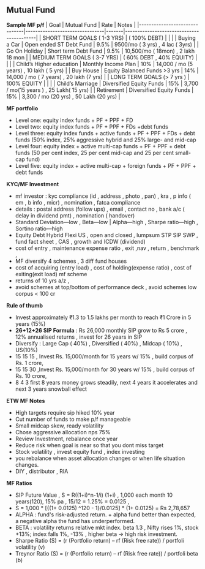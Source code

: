 
## Mutual Fund
**Sample MF p/f** 
| Goal                          | Mutual Fund                    | Rate  | Notes                                    |
|-------------------------------|--------------------------------|-------|------------------------------------------|
| SHORT TERM GOALS ( 1-3 YRS)   |  ( 100% DEBT)                  |       |                                          |
| Buying a Car                  | Open ended ST Debt Fund        | 9.5%  | 9500/mo ( 3 yrs) , 4 lac ( 3yrs)         |
| Go On Holiday                 | Short term Debt Fund           | 9.5%  | 10,500/mo ( 18mon) , 2 lakh 18 mon       |
| MEDIUM TERM GOALS ( 3-7 YRS)  | ( 60% DEBT , 40% EQUITY)       |       |                                          |
| Child’s Higher education      |  Monthly Income Plan           | 10%   | 14,000 / mo (5 years) , 10 lakh ( 5 yrs) |
| Buy House                     | Equity  Balanced Funds >3 yrs  | 14%   | 14,000 / mo ( 7 years) , 20 lakh (7 yrs) |
| LONG TERM GOALS (> 7 yrs )    | 100% EQUITY                    |       |                                          |
| Child’s Marriage              | Diversified Equity Funds       | 15%   | 3,700 / mo(15 years ) , 25 Lakh( 15 yrs) |
| Retirement                    | Diversified Equity Funds       | 15%   | 3,300 / mo (20 yrs) , 50 Lakh (20 yrs)   |

**MF portfolio**
  * Level one: equity index funds + PF + PPF + FD
  * Level two: equity index funds + PF + PPF + FDs +debt funds
  * Level three: equity index funds + active funds + PF + PPF + FDs + debt funds (50% index, 25% aggressive hybrid and 25% large- and mid-cap  
  * Level four: equity index + active multi-cap funds + PF + PPF + debt funds (50 per cent index, 25 per cent mid-cap and 25 per cent small-cap fund)
  * Level five: equity index + active multi-cap + foreign funds + PF + PPF + debt funds

**KYC/MF Investment**
* mf investor : kyc compliance (id , address , photo , pan) , kra , p info ( em , b info , micr) , nomination , fatca compliance 
* details : postal address (follow ups) , email , contact no , bank a/c ( delay in dividend pmt) , nomination ( handover)
* Standard Deviation—low , Beta—low | Alpha—high , Sharpe ratio—high , Sortino ratio—high
* Equity Debt Hybrid Flexi US , open and closed , lumpsum STP SIP SWP , fund fact sheet , CAS , growth and ICDW (dividend)
* cost of entry , maintenance expense ratio , exit ,nav , return , benchmark ,
* MF diversify 4 schemes , 3 diff fund houses
* cost of acquiring (entry load) , cost of holding(expense ratio) , cost of exiting(exit load) mf scheme
* returns of 10 yrs a/z ,
* avoid schemes at top/bottom of performance deck , avoid schemes low corpus < 100 cr

**Rule of thumb**
* Invest approximately ₹1.3 to 1.5 lakhs per month to reach ₹1 Crore in 5 years (15%)
* **26+12+26 SIP Formula** : Rs 26,000 monthly SIP grow to Rs 5 crore , 12% annualised returns , invest for 26 years in SIP
* Diversify : Large Cap ( 40%) , Diversified ( 40%) , Midcap ( 10%) , US(10%)
* 15 15 15 , Invest Rs. 15,000/month for 15 years w/ 15% , build corpus of Rs. 1 crore, 
* 15 15 30 ,Invest Rs. 15,000/month for 30 years w/ 15% , build corpus of Rs. 10 crore, 
* 8 4 3  first 8 years  money grows steadily, next 4 years it accelerates and next 3 years snowball effect

**ETW MF Notes**
* High targets require sip hiked 10% year
* Cut number of funds to make p/f manageable
* Small midcap skew, ready volatility
* Chose aggressive allocation nps 75%
* Review Investment,  rebalance once year
* Reduce risk when goal is near so that you dont miss target
* Stock volatility , invest equity fund , index investing
* you rebalance when asset allocation changes or when life situation changes.
* DIY , distributor , RIA

**MF Ratios**
* SIP Future Value ,  S = R((1+i)^n-1/i) (1+i) , 1,000 each month 10 years(120), 15% pa , 15/12 = 1.25% = 0.0125 , 
* S = 1,000 * [{(1+ 0.0125) ^120 - 1}/0.0125] *  (1+ 0.0125)  = Rs 2,78,657
* ALPHA : fund's risk-adjusted return. + alpha fund better than expected, a negative alpha the fund has underperformed.
* BETA : volatility returns relative mkt index. beta 1.3 , Nifty rises 1%, stock +13%; index falls 1%, -13% , higher beta -> high risk investment.
* Sharpe Ratio (S) = (r (Portfolio return) – rf (Risk free rate)) / portfoli volatility (v)
* Treynor Ratio (S) = (r (Portfolio return) – rf (Risk free rate)) / portfoli beta (b)
